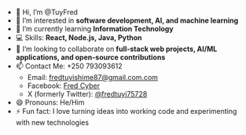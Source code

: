 - 👋 Hi, I’m @TuyFred  
- 👀 I’m interested in **software development, AI, and machine learning**  
- 🌱 I’m currently learning **Information Technology**  
- 💻 Skills: **React, Node.js, Java, Python**  
- 💞️ I’m looking to collaborate on **full-stack web projects, AI/ML applications, and open-source contributions**  
- 📫 Contact Me:  +250 793093612
  - Email: [fredtuyishime87@gmail.com.com](mailto:fredtuyishime87@gmail.com.com)  
  - Facebook: [Fred Cyber](https://www.facebook.com/fred.cyber1)  
  - X (formerly Twitter): [@fredtuyi75728](https://x.com/fredtuyi75728)  
- 😄 Pronouns: He/Him  
- ⚡ Fun fact: I love turning ideas into working code and experimenting with new technologies  

<!---
TuyFred/TuyFred is a ✨ special ✨ repository because its `README.md` appears on your GitHub profile.
You can click the Preview link to take a look at your changes.
--->
